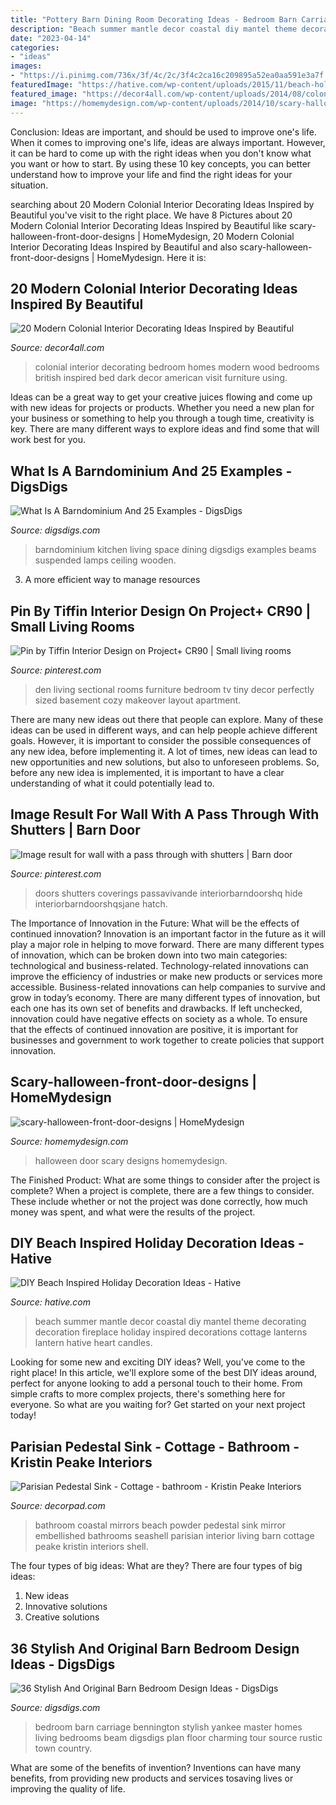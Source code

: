 ```yaml
---
title: "Pottery Barn Dining Room Decorating Ideas - Bedroom Barn Carriage Bennington Stylish Yankee Master Homes Living Bedrooms Beam Digsdigs Plan Floor Charming Tour Source Rustic Town Country"
description: "Beach summer mantle decor coastal diy mantel theme decorating decoration fireplace holiday inspired decorations cottage lanterns lantern hative heart candles"
date: "2023-04-14"
categories:
- "ideas"
images:
- "https://i.pinimg.com/736x/3f/4c/2c/3f4c2ca16c209895a52ea0aa591e3a7f.jpg"
featuredImage: "https://hative.com/wp-content/uploads/2015/11/beach-holiday-decorations/31-diy-beach-inspired-holiday-decoration-ideas.jpg"
featured_image: "https://decor4all.com/wp-content/uploads/2014/08/colonial-homes-bedroom-decorating-ideas-5.jpg"
image: "https://homemydesign.com/wp-content/uploads/2014/10/scary-halloween-front-door-designs.jpg"
---
```



Conclusion: Ideas are important, and should be used to improve one's life.
When it comes to improving one's life, ideas are always important. However, it can be hard to come up with the right ideas when you don't know what you want or how to start. By using these 10 key concepts, you can better understand how to improve your life and find the right ideas for your situation.

	

		
searching about 20 Modern Colonial Interior Decorating Ideas Inspired by Beautiful you've visit to the right place. We have 8 Pictures about 20 Modern Colonial Interior Decorating Ideas Inspired by Beautiful like scary-halloween-front-door-designs | HomeMydesign, 20 Modern Colonial Interior Decorating Ideas Inspired by Beautiful and also scary-halloween-front-door-designs | HomeMydesign. Here it is:
		
    
## 20 Modern Colonial Interior Decorating Ideas Inspired By Beautiful

<img loading=lazy src="https://decor4all.com/wp-content/uploads/2014/08/colonial-homes-bedroom-decorating-ideas-5.jpg" onerror="this.onerror=null;this.src='https://tse3.mm.bing.net/th?id=OIP.i4OuA-ik3kvm159m14QH-wHaGq&amp;pid=15.1';" alt="20 Modern Colonial Interior Decorating Ideas Inspired by Beautiful">

_Source: decor4all.com_

>colonial interior decorating bedroom homes modern wood bedrooms british inspired bed dark decor american visit furniture using. 

	

Ideas can be a great way to get your creative juices flowing and come up with new ideas for projects or products. Whether you need a new plan for your business or something to help you through a tough time, creativity is key. There are many different ways to explore ideas and find some that will work best for you.

    
## What Is A Barndominium And 25 Examples - DigsDigs

<img loading=lazy src="https://www.digsdigs.com/photos/2019/07/13-a-welcoming-all-neutral-barndominium-space-including-a-living-room-a-dining-space-and-a-kitchen.jpg" onerror="this.onerror=null;this.src='https://tse4.mm.bing.net/th?id=OIP.3m0SZzFwqoCMgOC0cgoE3AHaKb&amp;pid=15.1';" alt="What Is A Barndominium And 25 Examples - DigsDigs">

_Source: digsdigs.com_

>barndominium kitchen living space dining digsdigs examples beams suspended lamps ceiling wooden. 

	

3. A more efficient way to manage resources

    
## Pin By Tiffin Interior Design On Project+ CR90 | Small Living Rooms

<img loading=lazy src="https://i.pinimg.com/736x/72/da/f8/72daf8ccf09200d3426f723e25d0618a--den-furniture-den-ideas-small.jpg" onerror="this.onerror=null;this.src='https://tse1.mm.bing.net/th?id=OIP.UXOpf28RJO8vJKn4Ta0z8wHaJ6&amp;pid=15.1';" alt="Pin by Tiffin Interior Design on Project+ CR90 | Small living rooms">

_Source: pinterest.com_

>den living sectional rooms furniture bedroom tv tiny decor perfectly sized basement cozy makeover layout apartment. 

	

There are many new ideas out there that people can explore. Many of these ideas can be used in different ways, and can help people achieve different goals. However, it is important to consider the possible consequences of any new idea, before implementing it. A lot of times, new ideas can lead to new opportunities and new solutions, but also to unforeseen problems. So, before any new idea is implemented, it is important to have a clear understanding of what it could potentially lead to.

    
## Image Result For Wall With A Pass Through With Shutters | Barn Door

<img loading=lazy src="https://i.pinimg.com/736x/3f/4c/2c/3f4c2ca16c209895a52ea0aa591e3a7f.jpg" onerror="this.onerror=null;this.src='https://tse2.mm.bing.net/th?id=OIP.pPzIZ0_3bHOsv1bq3cze7wAAAA&amp;pid=15.1';" alt="Image result for wall with a pass through with shutters | Barn door">

_Source: pinterest.com_

>doors shutters coverings passavivande interiorbarndoorshq hide interiorbarndoorshqsjane hatch. 

	

The Importance of Innovation in the Future: What will be the effects of continued innovation?
Innovation is an important factor in the future as it will play a major role in helping to move forward. There are many different types of innovation, which can be broken down into two main categories: technological and business-related. Technology-related innovations can improve the efficiency of industries or make new products or services more accessible. Business-related innovations can help companies to survive and grow in today’s economy. There are many different types of innovation, but each one has its own set of benefits and drawbacks. If left unchecked, innovation could have negative effects on society as a whole. To ensure that the effects of continued innovation are positive, it is important for businesses and government to work together to create policies that support innovation.

    
## Scary-halloween-front-door-designs | HomeMydesign

<img loading=lazy src="https://homemydesign.com/wp-content/uploads/2014/10/scary-halloween-front-door-designs.jpg" onerror="this.onerror=null;this.src='https://tse1.mm.bing.net/th?id=OIP.52nEB-wS3VSZpl5QsVijSAHaHt&amp;pid=15.1';" alt="scary-halloween-front-door-designs | HomeMydesign">

_Source: homemydesign.com_

>halloween door scary designs homemydesign. 

	

The Finished Product: What are some things to consider after the project is complete?
When a project is complete, there are a few things to consider. These include whether or not the project was done correctly, how much money was spent, and what were the results of the project.

    
## DIY Beach Inspired Holiday Decoration Ideas - Hative

<img loading=lazy src="https://hative.com/wp-content/uploads/2015/11/beach-holiday-decorations/31-diy-beach-inspired-holiday-decoration-ideas.jpg" onerror="this.onerror=null;this.src='https://tse1.mm.bing.net/th?id=OIP.j1QrXNjkU3KIhgKAHjFO1gHaLH&amp;pid=15.1';" alt="DIY Beach Inspired Holiday Decoration Ideas - Hative">

_Source: hative.com_

>beach summer mantle decor coastal diy mantel theme decorating decoration fireplace holiday inspired decorations cottage lanterns lantern hative heart candles. 

	

Looking for some new and exciting DIY ideas? Well, you've come to the right place! In this article, we'll explore some of the best DIY ideas around, perfect for anyone looking to add a personal touch to their home. From simple crafts to more complex projects, there's something here for everyone. So what are you waiting for? Get started on your next project today!

    
## Parisian Pedestal Sink - Cottage - Bathroom - Kristin Peake Interiors

<img loading=lazy src="https://cdn.decorpad.com/photos/2012/12/14/7088f453d4a6.jpg" onerror="this.onerror=null;this.src='https://tse1.mm.bing.net/th?id=OIP.f4Smqw6gLXztuyMTkLk6WQHaOG&amp;pid=15.1';" alt="Parisian Pedestal Sink - Cottage - bathroom - Kristin Peake Interiors">

_Source: decorpad.com_

>bathroom coastal mirrors beach powder pedestal sink mirror embellished bathrooms seashell parisian interior living barn cottage peake kristin interiors shell. 

	

The four types of big ideas: What are they?
There are four types of big ideas: 
1. New ideas 
2. Innovative solutions 
3. Creative solutions 

    
## 36 Stylish And Original Barn Bedroom Design Ideas - DigsDigs

<img loading=lazy src="http://www.digsdigs.com/photos/stylish-and-original-barn-bedrooms-33.jpg" onerror="this.onerror=null;this.src='https://tse1.mm.bing.net/th?id=OIP._wSARuEBEe1TRBfL6rLcDwAAAA&amp;pid=15.1';" alt="36 Stylish And Original Barn Bedroom Design Ideas - DigsDigs">

_Source: digsdigs.com_

>bedroom barn carriage bennington stylish yankee master homes living bedrooms beam digsdigs plan floor charming tour source rustic town country. 

	

What are some of the benefits of invention?
Inventions can have many benefits, from providing new products and services tosaving lives or improving the quality of life.


